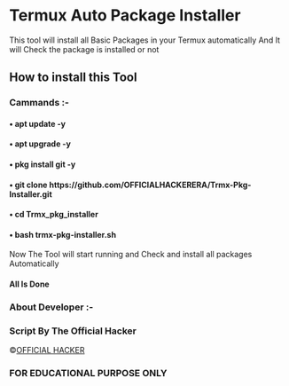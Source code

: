 <!DOCTYPE html>
<html>
<body>
<h1>Termux Auto Package Installer </h1>
<p> This tool will install all Basic Packages in your Termux automatically And It will Check the package is installed or not </p>
<h2> How to install this Tool </h3>
<H3> Cammands :- </H4>
<h4> • apt update -y </h4>
<h4> • apt upgrade -y </h4>
<h4> • pkg install git -y </h4>
<h4> • git clone https://github.com/OFFICIALHACKERERA/Trmx-Pkg-Installer.git </h4>
<h4> • cd Trmx_pkg_installer </h4>
<h4> • bash trmx-pkg-installer.sh </h4>
<P1> Now The Tool will start running and Check and install all packages Automatically </P1>
  
  <h4> All Is Done </h4>
  
  <h3> About Developer :-</h3>
  
  <H3> Script By The Official Hacker </H3>
  
©[OFFICIAL HACKER](https://OFFICIALHACKERERA)

<h3>FOR EDUCATIONAL PURPOSE ONLY</h3>
  

